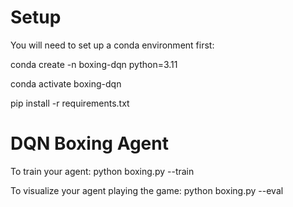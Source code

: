 # Setup
You will need to set up a conda environment first:

conda create -n boxing-dqn python=3.11

conda activate boxing-dqn

pip install -r requirements.txt

# DQN Boxing Agent
To train your agent:
python boxing.py --train

To visualize your agent playing the game:
python boxing.py --eval

